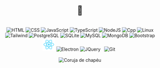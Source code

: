 <div align="center">
  <h1> 🦉 </h1>
</div>

<br>
<div align="center">
  <img alt="HTML" title="HTML5" src="https://img.icons8.com/color/48/000000/html-5--v1.png" width="40" height="40">
  <img alt="CSS" title="CSS3" src="https://img.icons8.com/color/48/000000/css3.png" width="40" height="40">
  <img alt="JavaScript" title="JavaScript" src="https://upload.wikimedia.org/wikipedia/commons/6/6a/JavaScript-logo.png" width="40" height="40">
  <img alt="TypeScript" title="TypeScript" src="https://upload.wikimedia.org/wikipedia/commons/thumb/4/4c/Typescript_logo_2020.svg/512px-Typescript_logo_2020.svg.png" width="40" height="40">
  <img alt="NodeJS" title="NodeJS" src="https://cdn.iconscout.com/icon/free/png-256/free-node-js-logo-icon-download-in-svg-png-gif-file-formats--nodejs-programming-language-pack-logos-icons-1174925.png?f=webp&w=256" width="40" height="40">
  <img alt="Cpp" title="C++" src="https://upload.wikimedia.org/wikipedia/commons/thumb/1/18/ISO_C%2B%2B_Logo.svg/1200px-ISO_C%2B%2B_Logo.svg.png" width="40" height="40">
  <img alt="Linux" title="Linux" src="https://upload.wikimedia.org/wikipedia/commons/thumb/3/35/Tux.svg/1200px-Tux.svg.png" width="30" height="40">
  <img alt="Tailwind" title="Tailwind" src="https://static-00.iconduck.com/assets.00/tailwind-css-icon-1024x615-fdeis5r1.png" width="60" height="40">
  <img alt="PostgreSQL" title="PostgreSQL" src="https://upload.wikimedia.org/wikipedia/commons/thumb/2/29/Postgresql_elephant.svg/800px-Postgresql_elephant.svg.png" width="40" height="40">
  <img alt="SQLite" title="SQLite" src="https://api.nuget.org/v3-flatcontainer/sqlite.redist/3.8.4.2/icon" width="40" height="40">
  <img alt="MySQL" title="MySQL" src="https://www.scriptcase.com.br/lp/images/mysql/mysql-logo.png" width="40" height="40">
  <img alt="MongoDB" title="MongoDB" src="https://miro.medium.com/v2/resize:fit:512/1*doAg1_fMQKWFoub-6gwUiQ.png" width="40" height="40">
  <img alt="Bootstrap" title="Bootstrap" src="https://img.icons8.com/color/48/000000/bootstrap.png" width="40" height="40">
  <img alt="React" title="React" src="https://raw.githubusercontent.com/github/explore/80688e429a7d4ef2fca1e82350fe8e3517d3494d/topics/react/react.png" width="40" height="40">
  <img alt="Electron" title="Electron" src="https://upload.wikimedia.org/wikipedia/commons/9/91/Electron_Software_Framework_Logo.svg" width="40" height="40">
  <img alt="JQuery" title="JQuery" src="https://www.vectorlogo.zone/logos/jquery/jquery-icon.svg" width="40" height="40">
   &nbsp;
  <img alt="Git" title="Git" src="https://upload.wikimedia.org/wikipedia/commons/3/3f/Git_icon.svg" width="40" height="40">
   &nbsp;
 </div>
<br>
<div align="center">
  <img src="https://c.tenor.com/mQIZ9L0TIDUAAAAM/owl.gif" alt="Coruja de chapéu" width="150" height="200">
</div>
